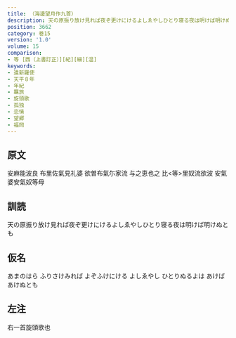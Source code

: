 ```yaml
---
title: （海邊望月作九首）
description: 天の原振り放け見れば夜ぞ更けにけるよしゑやしひとり寝る夜は明けば明けぬとも
position: 3662
category: 巻15
version: '1.0'
volume: 15
comparison:
- 等 [西（上書訂正）][紀][細][温]
keywords:
- 遣新羅使
- 天平８年
- 年紀
- 羈旅
- 旋頭歌
- 孤独
- 恋情
- 望郷
- 福岡
---
```


## 原文

安麻能波良 布里佐氣見礼婆 欲曽布氣尓家流 与之恵也之 比<等>里奴流欲波 安氣婆安氣奴等母

## 訓読

天の原振り放け見れば夜ぞ更けにけるよしゑやしひとり寝る夜は明けば明けぬとも

## 仮名

あまのはら ふりさけみれば よぞふけにける よしゑやし ひとりぬるよは あけばあけぬとも

## 左注

右一首旋頭歌也
